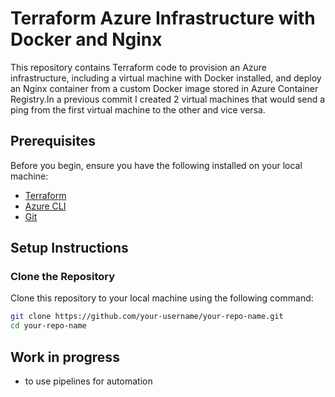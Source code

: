# Terraform Azure Infrastructure with Docker and Nginx

This repository contains Terraform code to provision an Azure infrastructure, including a virtual machine with Docker installed, and deploy an Nginx container from a custom Docker image stored in Azure Container Registry.In a previous commit I created 2 virtual machines that would send a ping from the first virtual machine to the other and vice versa.

## Prerequisites

Before you begin, ensure you have the following installed on your local machine:

- [Terraform](https://www.terraform.io/downloads.html)
- [Azure CLI](https://docs.microsoft.com/en-us/cli/azure/install-azure-cli)
- [Git](https://git-scm.com/downloads)

## Setup Instructions

### Clone the Repository

Clone this repository to your local machine using the following command:

```bash
git clone https://github.com/your-username/your-repo-name.git
cd your-repo-name
```
## Work in progress

- to use pipelines for automation 